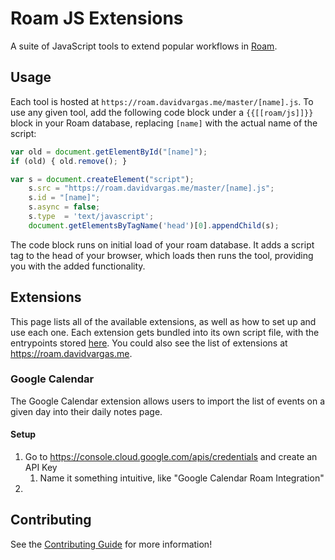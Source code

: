# Roam JS Extensions

A suite of JavaScript tools to extend popular workflows in [Roam](https://roamresearch.com). 

## Usage

Each tool is hosted at `https://roam.davidvargas.me/master/[name].js`. To use any given tool, add the following code block under a `{{[[roam/js]]}}` block in your Roam database, replacing `[name]` with the actual name of the script:

```javascript
var old = document.getElementById("[name]");
if (old) { old.remove(); }

var s = document.createElement("script");
    s.src = "https://roam.davidvargas.me/master/[name].js";
    s.id = "[name]";
    s.async = false;
    s.type  = 'text/javascript';
    document.getElementsByTagName('head')[0].appendChild(s);
```

The code block runs on initial load of your roam database. It adds a script tag to the head of your browser, which loads then runs the tool, providing you with the added functionality.

## Extensions

This page lists all of the available extensions, as well as how to set up and use each one. Each extension gets bundled into its own script file, with the entrypoints stored [here](https://github.com/dvargas92495/roam-js-extensions/tree/master/src/entries). You could also see the list of extensions at https://roam.davidvargas.me.

### Google Calendar

The Google Calendar extension allows users to import the list of events on a given day into their daily notes page.

#### Setup
1. Go to https://console.cloud.google.com/apis/credentials and create an API Key
    1. Name it something intuitive, like "Google Calendar Roam Integration"
1. 

## Contributing

See the [Contributing Guide](./CONTRIBUTING.md) for more information!
